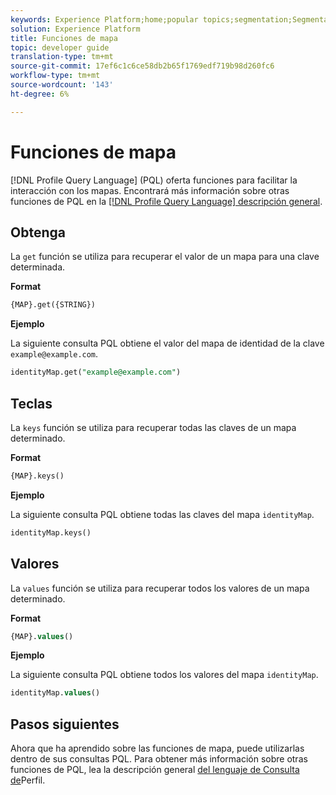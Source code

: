 ```yaml
---
keywords: Experience Platform;home;popular topics;segmentation;Segmentation;Segmentation Service;pql;PQL;Profile Query Language;map functions;map;
solution: Experience Platform
title: Funciones de mapa
topic: developer guide
translation-type: tm+mt
source-git-commit: 17ef6c1c6ce58db2b65f1769edf719b98d260fc6
workflow-type: tm+mt
source-wordcount: '143'
ht-degree: 6%

---
```



# Funciones de mapa

[!DNL Profile Query Language] (PQL) oferta funciones para facilitar la interacción con los mapas. Encontrará más información sobre otras funciones de PQL en la [[!DNL Profile Query Language] descripción general](./overview.md).

## Obtenga

La `get` función se utiliza para recuperar el valor de un mapa para una clave determinada.

**Format**

```sql
{MAP}.get({STRING})
```

**Ejemplo**

La siguiente consulta PQL obtiene el valor del mapa de identidad de la clave `example@example.com`.

```sql
identityMap.get("example@example.com")
```

## Teclas

La `keys` función se utiliza para recuperar todas las claves de un mapa determinado.

**Format**

```sql
{MAP}.keys()
```

**Ejemplo**

La siguiente consulta PQL obtiene todas las claves del mapa `identityMap`.

```sql
identityMap.keys()
```

## Valores

La `values` función se utiliza para recuperar todos los valores de un mapa determinado.

**Format**

```sql
{MAP}.values()
```

**Ejemplo**

La siguiente consulta PQL obtiene todos los valores del mapa `identityMap`.

```sql
identityMap.values()
```

## Pasos siguientes

Ahora que ha aprendido sobre las funciones de mapa, puede utilizarlas dentro de sus consultas PQL. Para obtener más información sobre otras funciones de PQL, lea la descripción general [del lenguaje de Consulta de](./overview.md)Perfil.
